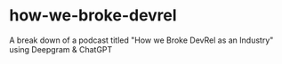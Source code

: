 # how-we-broke-devrel
A break down of a podcast titled "How we Broke DevRel as an Industry" using Deepgram &amp; ChatGPT
